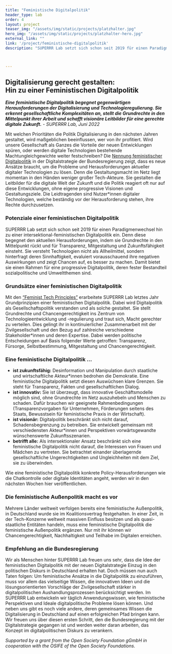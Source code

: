 ```yaml
---
title: "Feministische Digitalpolitik"
header_type: lab
order: 4
layout: project
teaser_img: "/assets/img/static/projects/platzhalter.jpg"
hero_img: "/assets/img/static/projects/platzhalter-hero.jpg"
external_link: ""
link: '/project/feministische-digitalpolitik'
description: "SUPERRR Lab setzt sich schon seit 2019 für einen Paradigmenwechsel hin zu einer intersektional-feministischen Digitalpolitik ein. Denn diese begegnet den aktuellen Herausforderungen, indem sie Grundrechte in den Mittelpunkt rückt und für Transparenz, Mitgestaltung und Zukunftsfähigkeit einsteht."



---
```

<p><h2> Digitalisierung gerecht gestalten: <br>Hin zu einer Feministischen Digitalpolitik</h2></p>
<p>
<i><b>Eine feministische Digitalpolitik begegnet gegenwärtigen Herausforderungen der Digitalisierung und Technologieregulierung. Sie erkennt gesellschaftliche Komplexitäten an, stellt die Grundrechte in den Mittelpunkt ihrer Arbeit und schafft visionäre Leitbilder für eine gerechte digitale Zukunft.</b> - SUPERRR Lab, Juni 2022</i>
</p>

<p>
Mit welchen Prioritäten die Politik Digitalisierung in den nächsten Jahren gestaltet, wird maßgeblichen beeinflussen, wer von ihr profitiert. Wird unsere Gesellschaft als Ganzes die Vorteile der neuen Entwicklungen spüren, oder werden digitale Technologien bestehende Machtungleichgewichte weiter festschreiben? Die <a href="https://digitalstrategie-deutschland.de/medien/">Nennung feministischer Digitalpolitik</a> in der Digitalstrategie der Bundesregierung zeigt, dass es neue Ansätze braucht, um die Probleme und Herausforderungen aktueller digitaler Technologien zu lösen. Denn die Gestaltungsmacht im Netz liegt momentan in den Händen weniger großer Tech-Akteure. Sie gestalten die Leitbilder für die digitale Welt der Zukunft und die Politik reagiert oft nur auf diese Entwicklungen, ohne eigene progressive Visionen und Gestaltungsziele. Die Leidtragenden sind Nutzer*innen digitaler Technologien, welche beständig vor der Herausforderung stehen, ihre Rechte durchzusetzen.
</p>

<p><h3>Potenziale einer feministischen Digitalpolitik</h3></p>

<p>
SUPERRR Lab setzt sich schon seit 2019 für einen Paradigmenwechsel hin zu einer intersektional-feministischen Digitalpolitik ein. Denn diese begegnet den aktuellen Herausforderungen, indem sie Grundrechte in den Mittelpunkt rückt und für Transparenz, Mitgestaltung und Zukunftsfähigkeit einsteht. Sie versteht Technologien nicht als Allheilmittel, sondern hinterfragt deren Sinnhaftigkeit, evaluiert vorausschauend ihre negativen Auswirkungen und zeigt Chancen auf, es besser zu machen. Damit bietet sie einen Rahmen für eine progressive Digitalpolitik, deren fester Bestandteil sozialpolitische und Umweltthemen sind.
</p>

<p><h3>Grundsätze einer feministischen Digitalpolitik</h3></p>

<p>
Mit den <a href="https://superrr.net/feministtech/principles/">“Feminist Tech Principles”</a> erarbeitete SUPERRR Lab letztes Jahr Grundprinzipien einer feministischen Digitalpolitik. Dabei wird Digitalpolitik als Gesellschaftspolitik verstanden und als solche gestaltet. Sie stellt Grundrechte und Chancengerechtigkeit ins Zentrum von Technologieentwicklung und -regulierung und traut sich, Macht gerechter zu verteilen. Dies gelingt ihr in kontinuierlicher Zusammenarbeit mit der Zivilgesellschaft und den Bezug auf zahlreiche verschiedene Stakeholder*innen und deren Expertise. Dabei werden politische Entscheidungen auf Basis folgender Werte getroffen: Transparenz, Fürsorge, Selbstbestimmung, Mitgestaltung und Chancengerechtigkeit.
</p>

<p><h3>Eine feministische Digitalpolitik …</h3></p>

<ul>
  <li><b>ist zukunftsfähig:</b> Desinformation und Manipulation durch staatliche und wirtschaftliche Akteur*innen bedrohen die Demokratie. Eine feministische Digitalpolitik setzt diesen Auswüchsen klare Grenzen. Sie steht für Transparenz, Fakten und gesellschaftlichen Dialog.</li>
  <li><b>ist innovativ:</b> Sie ist überzeugt, dass innovative Geschäftsmodelle möglich sind, ohne Grundrechte im Netz auszuhebeln und Menschen zu schaden. Dafür brauchen wir geeignete Rahmenbedingungen (Transparenzvorgaben für Unternehmen, Förderungen seitens des Staats, Bewusstsein für feministische Praxis in der Wirtschaft).</li>
  <li><b>ist visionär:</b> Digitalpolitik beschränkt sich nicht darauf, Schadensbegrenzung zu betreiben. Sie entwickelt gemeinsam mit verschiedensten Akteur*innen und Perspektiven vorwärtsgewandte wünschenswerte Zukunftsszenarien.</li>
  <li><b>betrifft alle:</b> Als intersektionaler Ansatz beschränkt sich eine feministische Digitalpolitik nicht darauf, die Interessen von Frauen und Mädchen zu vertreten. Sie betrachtet einander überlagernde gesellschaftliche Ungerechtigkeiten und Ungleichheiten mit dem Ziel, sie zu überwinden.</li>
</ul>

<p>
Wie eine feministische Digitalpolitik konkrete Policy-Herausforderungen wie die Chatkontrolle oder digitale Identitäten angeht, werden wir in den nächsten Wochen hier veröffentlichen.
</p>


<p><h3>Die feministische Außenpolitik macht es vor</h3></p>

<p>
Mehrere Länder weltweit verfolgen bereits eine feministische Außenpolitik, in Deutschland wurde sie im Koalitionsvertrag festgehalten. In einer Zeit, in der Tech-Konzerne weltweit massiven Einfluss besitzen und als quasi-staatliche Entitäten handeln, muss eine feministische Digitalpolitik die feministische Außenpolitik ergänzen. Nur mit ihr können wir Chancengerechtigkeit, Nachhaltigkeit und Teilhabe im Digitalen erreichen.
</p>

<p><h3>Empfehlung an die Bundesregierung</h3></p>

<p>
Wir als Menschen hinter SUPERRR Lab freuen uns sehr, dass die Idee der feministischen Digitalpolitik mit der neuen Digitalstrategie Einzug in den politischen Diskurs in Deutschland erhalten hat. Doch müssen nun auch Taten folgen: Um feministische Ansätze in die Digitalpolitik zu einzuführen, muss vor allem das vielseitige Wissen, die innovativen Ideen und die lösungsorientierten Vorschläge der Zivilgesellschaft stärker in digitalpolitischen Aushandlungsprozessen berücksichtigt werden. Im SUPERRR Lab entwickeln wir täglich Anwendungswissen, wie feministische Perspektiven und Ideale digitalpolitische Probleme lösen können. Und neben uns gibt es noch viele andere, deren gemeinsames Wissen die Digitalisierung in Deutschland auf einen erfolgreichen Pfad bringen kann. Wir freuen uns über diesen ersten Schritt, den die Bundesregierung mit der Digitalstrategie gegangen ist und werden weiter daran arbeiten, das Konzept im digitalpolitischen Diskurs zu verankern.
</p>

<p>
<i>Supported by a grant from the Open Society Foundation gGmbH in cooperation with the OSIFE of the Open Society Foundations.</i>
<p>
